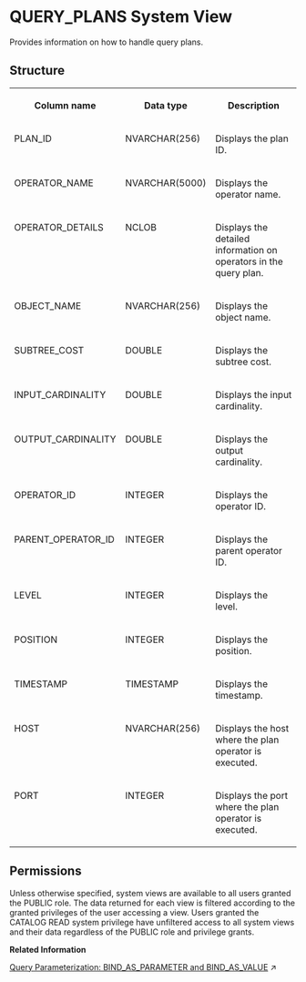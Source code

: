 <!-- loio20cca38775191014bf46bc83f328ee5c -->

# QUERY\_PLANS System View

Provides information on how to handle query plans.



<a name="loio20cca38775191014bf46bc83f328ee5c___q_u_e_r_y__p_l_a_n_s_1struct_QUERY_PLANS"/>

## Structure


<table>
<tr>
<th valign="top">

Column name

</th>
<th valign="top">

Data type

</th>
<th valign="top">

Description

</th>
</tr>
<tr>
<td valign="top">

PLAN\_ID

</td>
<td valign="top">

NVARCHAR\(256\)

</td>
<td valign="top">

Displays the plan ID.

</td>
</tr>
<tr>
<td valign="top">

OPERATOR\_NAME

</td>
<td valign="top">

NVARCHAR\(5000\)

</td>
<td valign="top">

Displays the operator name.

</td>
</tr>
<tr>
<td valign="top">

OPERATOR\_DETAILS

</td>
<td valign="top">

NCLOB

</td>
<td valign="top">

Displays the detailed information on operators in the query plan.

</td>
</tr>
<tr>
<td valign="top">

OBJECT\_NAME

</td>
<td valign="top">

NVARCHAR\(256\)

</td>
<td valign="top">

Displays the object name.

</td>
</tr>
<tr>
<td valign="top">

SUBTREE\_COST

</td>
<td valign="top">

DOUBLE

</td>
<td valign="top">

Displays the subtree cost.

</td>
</tr>
<tr>
<td valign="top">

INPUT\_CARDINALITY

</td>
<td valign="top">

DOUBLE

</td>
<td valign="top">

Displays the input cardinality.

</td>
</tr>
<tr>
<td valign="top">

OUTPUT\_CARDINALITY

</td>
<td valign="top">

DOUBLE

</td>
<td valign="top">

Displays the output cardinality.

</td>
</tr>
<tr>
<td valign="top">

OPERATOR\_ID

</td>
<td valign="top">

INTEGER

</td>
<td valign="top">

Displays the operator ID.

</td>
</tr>
<tr>
<td valign="top">

PARENT\_OPERATOR\_ID

</td>
<td valign="top">

INTEGER

</td>
<td valign="top">

Displays the parent operator ID.

</td>
</tr>
<tr>
<td valign="top">

LEVEL

</td>
<td valign="top">

INTEGER

</td>
<td valign="top">

Displays the level.

</td>
</tr>
<tr>
<td valign="top">

POSITION

</td>
<td valign="top">

INTEGER

</td>
<td valign="top">

Displays the position.

</td>
</tr>
<tr>
<td valign="top">

TIMESTAMP

</td>
<td valign="top">

TIMESTAMP

</td>
<td valign="top">

Displays the timestamp.

</td>
</tr>
<tr>
<td valign="top">

HOST

</td>
<td valign="top">

NVARCHAR\(256\)

</td>
<td valign="top">

Displays the host where the plan operator is executed.

</td>
</tr>
<tr>
<td valign="top">

PORT

</td>
<td valign="top">

INTEGER

</td>
<td valign="top">

Displays the port where the plan operator is executed.

</td>
</tr>
</table>



<a name="loio20cca38775191014bf46bc83f328ee5c__section_gk3_yw4_dzb"/>

## Permissions

Unless otherwise specified, system views are available to all users granted the PUBLIC role. The data returned for each view is filtered according to the granted privileges of the user accessing a view. Users granted the CATALOG READ system privilege have unfiltered access to all system views and their data regardless of the PUBLIC role and privilege grants.

**Related Information**  


[Query Parameterization: BIND_AS_PARAMETER and BIND_AS_VALUE](https://help.sap.com/viewer/d1cb63c8dd8e4c35a0f18aef632687f0/2024_1_QRC/en-US/0b2958ee0426496f9c084c92b14993f1.html "All scalar variables used in queries of procedures, functions or anonymous blocks, are represented either as query parameters, or as constant values during query compilation. Which option shall be chosen is a decision of the optimizer.") :arrow_upper_right:


